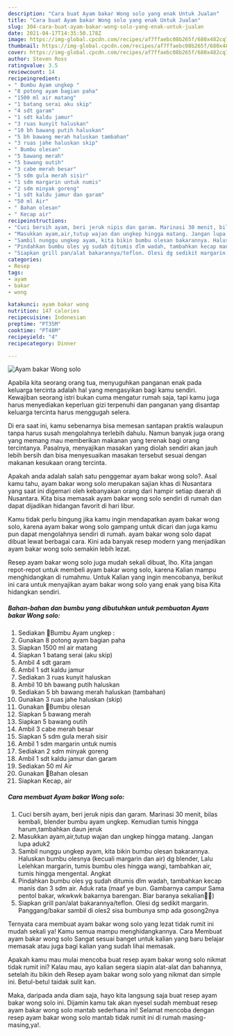 ```yaml
---
description: "Cara buat Ayam bakar Wong solo yang enak Untuk Jualan"
title: "Cara buat Ayam bakar Wong solo yang enak Untuk Jualan"
slug: 304-cara-buat-ayam-bakar-wong-solo-yang-enak-untuk-jualan
date: 2021-04-17T14:35:50.178Z
image: https://img-global.cpcdn.com/recipes/af7ffaebc08b265f/680x482cq70/ayam-bakar-wong-solo-foto-resep-utama.jpg
thumbnail: https://img-global.cpcdn.com/recipes/af7ffaebc08b265f/680x482cq70/ayam-bakar-wong-solo-foto-resep-utama.jpg
cover: https://img-global.cpcdn.com/recipes/af7ffaebc08b265f/680x482cq70/ayam-bakar-wong-solo-foto-resep-utama.jpg
author: Steven Ross
ratingvalue: 3.5
reviewcount: 14
recipeingredient:
- " Bumbu Ayam ungkep "
- "8 potong ayam bagian paha"
- "1500 ml air matang"
- "1 batang serai aku skip"
- "4 sdt garam"
- "1 sdt kaldu jamur"
- "3 ruas kunyit haluskan"
- "10 bh bawang putih haluskan"
- "5 bh bawang merah haluskan tambahan"
- "3 ruas jahe haluskan skip"
- " Bumbu olesan"
- "5 bawang merah"
- "5 bawang outih"
- "3 cabe merah besar"
- "5 sdm gula merah sisir"
- "1 sdm margarin untuk numis"
- "2 sdm minyak goreng"
- "1 sdt kaldu jamur dan garam"
- "50 ml Air"
- " Bahan olesan"
- " Kecap air"
recipeinstructions:
- "Cuci bersih ayam, beri jeruk nipis dan garam. Marinasi 30 menit, bilas kembali, blender bumbu ayam ungkep. Kemudian tumis hingga harum,tambahkan daun jeruk"
- "Masukkan ayam,air,tutup wajan dan ungkep hingga matang. Jangan lupa aduk2"
- "Sambil nunggu ungkep ayam, kita bikin bumbu olesan bakarannya. Haluskan bumbu olesnya (kecuali margarin dan air) dg blender, Lalu Lelehkan margarin, tumis bumbu oles hingga wangi, tambahkan air, tumis hingga mengental. Angkat"
- "Pindahkan bumbu oles yg sudah ditumis dlm wadah, tambahkan kecap manis dan 3 sdm air. Aduk rata (maaf ye bun. Gambarnya campur Sama pentol bakar, wkwkwk bakarnya barengan. Biar baranya sekalian🤣🤣)"
- "Siapkan grill pan/alat bakarannya/teflon. Olesi dg sedikit margarin. Panggang/bakar sambil di oles2 sisa bumbunya smp ada gosong2nya"
categories:
- Resep
tags:
- ayam
- bakar
- wong

katakunci: ayam bakar wong 
nutrition: 147 calories
recipecuisine: Indonesian
preptime: "PT35M"
cooktime: "PT48M"
recipeyield: "4"
recipecategory: Dinner

---
```



![Ayam bakar Wong solo](https://img-global.cpcdn.com/recipes/af7ffaebc08b265f/680x482cq70/ayam-bakar-wong-solo-foto-resep-utama.jpg)

Apabila kita seorang orang tua, menyuguhkan panganan enak pada keluarga tercinta adalah hal yang mengasyikan bagi kamu sendiri. Kewajiban seorang istri bukan cuma mengatur rumah saja, tapi kamu juga harus menyediakan keperluan gizi terpenuhi dan panganan yang disantap keluarga tercinta harus menggugah selera.

Di era  saat ini, kamu sebenarnya bisa memesan santapan praktis walaupun tanpa harus susah mengolahnya terlebih dahulu. Namun banyak juga orang yang memang mau memberikan makanan yang terenak bagi orang tercintanya. Pasalnya, menyajikan masakan yang diolah sendiri akan jauh lebih bersih dan bisa menyesuaikan masakan tersebut sesuai dengan makanan kesukaan orang tercinta. 



Apakah anda adalah salah satu penggemar ayam bakar wong solo?. Asal kamu tahu, ayam bakar wong solo merupakan sajian khas di Nusantara yang saat ini digemari oleh kebanyakan orang dari hampir setiap daerah di Nusantara. Kita bisa memasak ayam bakar wong solo sendiri di rumah dan dapat dijadikan hidangan favorit di hari libur.

Kamu tidak perlu bingung jika kamu ingin mendapatkan ayam bakar wong solo, karena ayam bakar wong solo gampang untuk dicari dan juga kamu pun dapat mengolahnya sendiri di rumah. ayam bakar wong solo dapat dibuat lewat berbagai cara. Kini ada banyak resep modern yang menjadikan ayam bakar wong solo semakin lebih lezat.

Resep ayam bakar wong solo juga mudah sekali dibuat, lho. Kita jangan repot-repot untuk membeli ayam bakar wong solo, karena Kalian mampu menghidangkan di rumahmu. Untuk Kalian yang ingin mencobanya, berikut ini cara untuk menyajikan ayam bakar wong solo yang enak yang bisa Kita hidangkan sendiri.

<!--inarticleads1-->

##### Bahan-bahan dan bumbu yang dibutuhkan untuk pembuatan Ayam bakar Wong solo:

1. Sediakan  🌻Bumbu Ayam ungkep :
1. Gunakan 8 potong ayam bagian paha
1. Siapkan 1500 ml air matang
1. Siapkan 1 batang serai (aku skip)
1. Ambil 4 sdt garam
1. Ambil 1 sdt kaldu jamur
1. Sediakan 3 ruas kunyit haluskan
1. Ambil 10 bh bawang putih haluskan
1. Sediakan 5 bh bawang merah haluskan (tambahan)
1. Gunakan 3 ruas jahe haluskan (skip)
1. Gunakan  🌻Bumbu olesan
1. Siapkan 5 bawang merah
1. Siapkan 5 bawang outih
1. Ambil 3 cabe merah besar
1. Siapkan 5 sdm gula merah sisir
1. Ambil 1 sdm margarin untuk numis
1. Sediakan 2 sdm minyak goreng
1. Ambil 1 sdt kaldu jamur dan garam
1. Sediakan 50 ml Air
1. Gunakan  🌻Bahan olesan
1. Siapkan  Kecap, air




<!--inarticleads2-->

##### Cara membuat Ayam bakar Wong solo:

1. Cuci bersih ayam, beri jeruk nipis dan garam. Marinasi 30 menit, bilas kembali, blender bumbu ayam ungkep. Kemudian tumis hingga harum,tambahkan daun jeruk
1. Masukkan ayam,air,tutup wajan dan ungkep hingga matang. Jangan lupa aduk2
1. Sambil nunggu ungkep ayam, kita bikin bumbu olesan bakarannya. Haluskan bumbu olesnya (kecuali margarin dan air) dg blender, Lalu Lelehkan margarin, tumis bumbu oles hingga wangi, tambahkan air, tumis hingga mengental. Angkat
1. Pindahkan bumbu oles yg sudah ditumis dlm wadah, tambahkan kecap manis dan 3 sdm air. Aduk rata (maaf ye bun. Gambarnya campur Sama pentol bakar, wkwkwk bakarnya barengan. Biar baranya sekalian🤣🤣)
1. Siapkan grill pan/alat bakarannya/teflon. Olesi dg sedikit margarin. Panggang/bakar sambil di oles2 sisa bumbunya smp ada gosong2nya




Ternyata cara membuat ayam bakar wong solo yang lezat tidak rumit ini mudah sekali ya! Kamu semua mampu menghidangkannya. Cara Membuat ayam bakar wong solo Sangat sesuai banget untuk kalian yang baru belajar memasak atau juga bagi kalian yang sudah lihai memasak.

Apakah kamu mau mulai mencoba buat resep ayam bakar wong solo nikmat tidak rumit ini? Kalau mau, ayo kalian segera siapin alat-alat dan bahannya, setelah itu bikin deh Resep ayam bakar wong solo yang nikmat dan simple ini. Betul-betul taidak sulit kan. 

Maka, daripada anda diam saja, hayo kita langsung saja buat resep ayam bakar wong solo ini. Dijamin kamu tak akan nyesel sudah membuat resep ayam bakar wong solo mantab sederhana ini! Selamat mencoba dengan resep ayam bakar wong solo mantab tidak rumit ini di rumah masing-masing,ya!.

